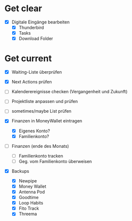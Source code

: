 
# Get clear
- [x] Digitale Eingänge bearbeiten
	- [x] Thunderbird
	- [x] Tasks
	- [x] Download Folder

# Get current
- [x] Waiting-Liste überprüfen
- [x] Next Actions prüfen
- [ ] Kalenderereignisse checken (Vergangenheit und Zukunft)
- [ ] Projektliste anpassen und prüfen
- [ ] sometimes/maybe List prüfen

- [x] Finanzen in MoneyWallet eintragen
	- [x] Eigenes Konto? 
	- [x] Familienkonto? 
- [ ] Finanzen (ende des Monats)
	- [ ] Familienkonto tracken
	- [ ] Geg. vom Familienkonto überweisen
- [x] Backups
	- [x] Newpipe
	- [x] Money Wallet
	- [x] Antenna Pod
	- [x] Goodtime
	- [x] Loop Habits 
	- [x] Fito Track 
	- [x] Threema 
